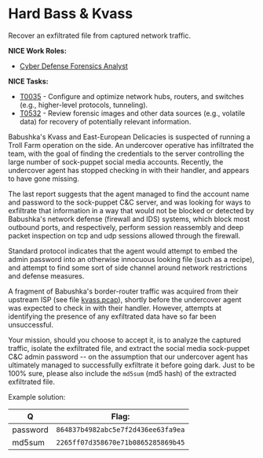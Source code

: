 # Hard Bass & Kvass

Recover an exfiltrated file from captured network traffic.

**NICE Work Roles:**
- [Cyber Defense Forensics Analyst](https://niccs.us-cert.gov/workforce-development/nice-framework/workroles?name=Cyber%20Defense%20Forensics%20Analyst)

**NICE Tasks:**

- [T0035](https://niccs.us-cert.gov/workforce-development/nice-framework/tasks?id=T0035&description=All) - Configure and optimize network hubs, routers, and switches (e.g., higher-level protocols, tunneling).
- [T0532](https://niccs.us-cert.gov/workforce-development/nice-framework/tasks?id=T0532&description=All) - Review forensic images and other data sources (e.g., volatile data) for recovery of potentially relevant information.

Babushka's Kvass and East-European Delicacies is suspected of running a Troll
Farm operation on the side. An undercover operative has infiltrated the team,
with the goal of finding the credentials to the server controlling the large
number of sock-puppet social media accounts. Recently, the undercover agent
has stopped checking in with their handler, and appears to have gone missing.

The last report suggests that the agent managed to find the account name and
password to the sock-puppet C&C server, and was looking for ways to exfiltrate
that information in a way that would not be blocked or detected by Babushka's
network defense (firewall and IDS) systems, which block most outbound ports,
and respectively, perform session reassembly and deep packet inspection on tcp
and udp sessions allowed through the firewall.

Standard protocol indicates that the agent would attempt to embed the admin
password into an otherwise innocuous looking file (such as a recipe), and
attempt to find some sort of side channel around network restrictions and
defense measures.

A fragment of Babushka's border-router traffic was acquired from their upstream
ISP (see file [kvass.pcap](challenge/kvass.pcap)), shortly before the undercover agent was expected
to check in with their handler. However, attempts at identifying the presence
of any exfiltrated data have so far been unsuccessful.

Your mission, should you choose to accept it, is to analyze the captured
traffic, isolate the exfiltrated file, and extract the social media sock-puppet
C&C admin password -- on the assumption that our undercover agent has
ultimately managed to successfully exfiltrate it before going dark. Just to be
100% sure, please also include the `md5sum` (md5 hash) of the extracted
exfiltrated file.

Example solution:

|    Q     |    Flag:                           |
|----------|------------------------------------|
| password | `864837b4982abc5e7f2d436ee63fa9ea` |
|  md5sum  | `2265ff07d358670e71b0865285869b45` |
